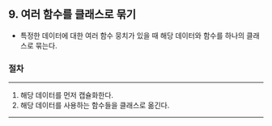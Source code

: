 ## 9. 여러 함수를 클래스로 묶기

- 특정한 데이터에 대한 여러 함수 뭉치가 있을 때 해당 데이터와 함수를 하나의 클래스로 묶는다.

### 절차
----

1. 해당 데이터를 먼저 캡슐화한다. <br />
2. 해당 데이터를 사용하는 함수들을 클래스로 옮긴다.

----
